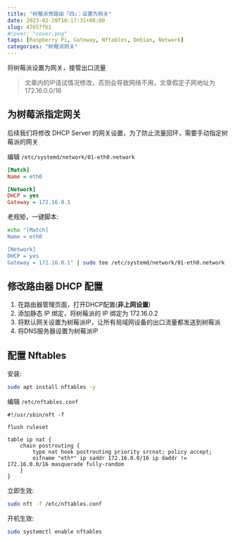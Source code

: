 ```yaml
---
title: "树莓派旁路由「四」：设置为网关"
date: 2023-02-20T10:17:31+08:00
slug: 47657fb1
#cover: "cover.png"
tags: [Raspberry Pi, Gateway, Nftables, Debian, Network]
categories: "树莓派网关"
---
```


将树莓派设置为网关，接管出口流量

<!--more-->

> 文章内的IP请试情况修改，否则会导致网络不用，文章假定子网地址为 172.16.0.0/16

## 为树莓派指定网关

后续我们将修改 DHCP Server 的网关设置，为了防止流量回环，需要手动指定树莓派的网关

编辑 `/etc/systemd/network/01-eth0.network`

```ini
[Match]
Name = eth0

[Network]
DHCP = yes
Gateway = 172.16.0.1
```

老规矩，一键脚本:

```bash
echo "[Match]
Name = eth0

[Network]
DHCP = yes
Gateway = 172.16.0.1" | sudo tee /etc/systemd/network/01-eth0.network
```

## 修改路由器 DHCP 配置

1. 在路由器管理页面，打开DHCP配置(**非上网设置**)
2. 添加静态 IP 绑定，将树莓派的 IP 绑定为 172.16.0.2
3. 将默认网关设置为树莓派IP，让所有局域网设备的出口流量都发送到树莓派
4. 将DNS服务器设置为树莓派IP

## 配置 Nftables

安装:

```bash
sudo apt install nftables -y
```

编辑 `/etc/nftables.conf`

```caddy
#!/usr/sbin/nft -f

flush ruleset

table ip nat {
    chain postrouting {
        type nat hook postrouting priority srcnat; policy accept;
        oifname "eth*" ip saddr 172.16.0.0/16 ip daddr != 172.16.0.0/16 masquerade fully-random
    }
}
```

立即生效:

```bash
sudo nft -f /etc/nftables.conf
```

开机生效:

```bash
sudo systemctl enable nftables
```
